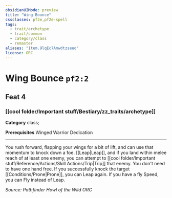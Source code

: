 ```yaml
---
obsidianUIMode: preview
title: "Wing Bounce"
cssclasses: pf2e,pf2e-spell
tags:
  - trait/archetype
  - trait/common
  - category/class
  - remaster
aliases: "Item.9lqEc7Amwdtzseuo"
license: ORC
---
```

# Wing Bounce `pf2:2`
## Feat 4
### [[cool folder/Important stuff/Bestiary/zz_traits/archetype]]

**Category** class; 



**Prerequisites** Winged Warrior Dedication
* * *
You rush forward, flapping your wings for a bit of lift, and can use that momentum to knock down a foe. [[Leap|Leap]], and if you land within melee reach of at least one enemy, you can attempt to [[cool folder/Important stuff/Reference/Actions/Skill Actions/Trip|Trip]] that enemy. You don't need to have one hand free. If you successfully knock the target [[Conditions/Prone|Prone]], you can Leap again. If you have a fly Speed, you can Fly instead of Leap.

*Source: Pathfinder Howl of the Wild*
*ORC*